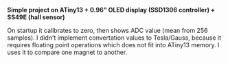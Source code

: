 **Simple project on ATiny13 + 0.96" OLED display (SSD1306 controller) + SS49E (hall sensor)**


On startup it calibrates to zero, then shows ADC value (mean from 256 samples).
I didn't implement convertation values to Tesla/Gauss, because it requires floating point
operations which does not fit into ATiny13 memory.
I uses it to compare one magnet to another.
